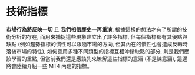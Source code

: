 # 技術指標

**市場行為將反映一切** 且 **我們相信歷史一再重演**, 根據這樣的想法才有了所謂的技術分析的存在, 而用來捕捉這些現象建立出了許多指標, 但每個指標都有其優點與缺點 (例如趨勢指標的慣性可以跟隨市場的方向, 但其內在的慣性也會造成反轉時落後市場的特性), 如何善用多種不同類型的指標互相沖銷缺點的部分, 則是我們應該學習的重點, 但當前我們還是應該先來瞭解這些指標的意涵 (~~不是陳意涵~~), 這邊將會陸續介紹一些 MT4 內建的指標。